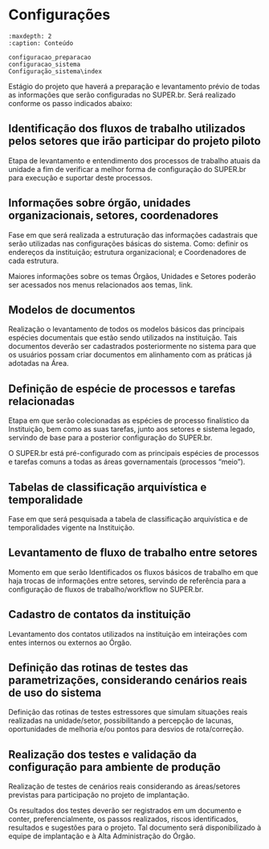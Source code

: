 # Configurações

```{toctree}
:maxdepth: 2
:caption: Conteúdo

configuracao_preparacao
configuracao_sistema
Configuração_sistema\index
```



Estágio do projeto que haverá a preparação e levantamento prévio de todas as informações que serão configuradas no SUPER.br. Será realizado conforme os passo indicados abaixo: 

## Identificação dos fluxos de trabalho utilizados pelos setores que irão participar do projeto piloto

Etapa de levantamento e entendimento dos processos de trabalho atuais da unidade a fim de verificar a melhor forma de configuração do SUPER.br para execução e suportar deste processos. 

## Informações sobre órgão, unidades organizacionais, setores, coordenadores

Fase em que será realizada a estruturação das informações cadastrais que serão utilizadas nas configurações básicas do sistema. Como: definir os endereços da instituição; estrutura organizacional; e Coordenadores de cada estrutura. 

Maiores informações sobre os temas Órgãos, Unidades e Setores poderão ser acessados nos menus relacionados aos temas, link. 

## Modelos de documentos

Realização o levantamento de todos os modelos básicos das principais espécies documentais que estão sendo utilizados na instituição. Tais documentos deverão ser cadastrados posteriormente no sistema para que os usuários possam criar documentos em alinhamento com as práticas já adotadas na Área. 

## Definição de espécie de processos e tarefas relacionadas

Etapa em que serão colecionadas as espécies de processo finalístico da Instituição, bem como as suas tarefas, junto aos setores e sistema legado, servindo de base para a posterior configuração do SUPER.br. 

O SUPER.br está pré-configurado com as principais espécies de processos e tarefas comuns a todas as áreas governamentais (processos “meio”). 

## Tabelas de classificação arquivística e temporalidade

Fase em que será pesquisada a tabela de classificação arquivística e de temporalidades vigente na Instituição. 

## Levantamento de fluxo de trabalho entre setores

Momento em que serão Identificados os fluxos básicos de trabalho em que haja trocas de informações entre setores, servindo de referência para a configuração de fluxos de trabalho/workflow no SUPER.br. 

## Cadastro de contatos da instituição

Levantamento dos contatos utilizados na instituição em inteirações com entes internos ou externos ao Órgão. 

## Definição das rotinas de testes das parametrizações, considerando cenários reais de uso do sistema

Definição das rotinas de testes estressores que simulam situações reais realizadas na unidade/setor, possibilitando a percepção de lacunas, oportunidades de melhoria e/ou pontos para desvios de rota/correção. 

## Realização dos testes e validação da configuração para ambiente de produção

Realização de testes de cenários reais considerando as áreas/setores previstas para participação no projeto de implantação. 

Os resultados dos testes deverão ser registrados em um documento e conter, preferencialmente, os passos realizados, riscos identificados, resultados e sugestões para o projeto. Tal documento será disponibilizado à equipe de implantação e à Alta Administração do Órgão.